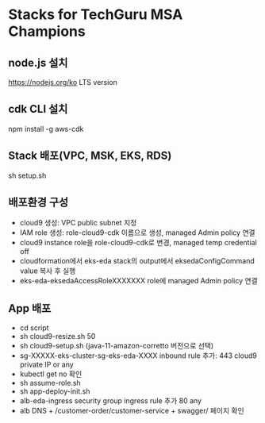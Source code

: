 # Stacks for TechGuru MSA Champions

## node.js 설치

https://nodejs.org/ko LTS version

## cdk CLI 설치

npm install -g aws-cdk

## Stack 배포(VPC, MSK, EKS, RDS)

sh setup.sh

## 배포환경 구성

- cloud9 생성: VPC public subnet 지정
- IAM role 생성: role-cloud9-cdk 이름으로 생성, managed Admin policy 연결
- cloud9 instance role을 role-cloud9-cdk로 변경, managed temp credential off
- cloudformation에서 eks-eda stack의 output에서 eksedaConfigCommand value 복사 후 실행
- eks-eda-eksedaAccessRoleXXXXXXX role에 managed Admin policy 연결

## App 배포

- cd script
- sh cloud9-resize.sh 50
- sh cloud9-setup.sh (java-11-amazon-corretto 버전으로 선택)
- sg-XXXXX-eks-cluster-sg-eks-eda-XXXX inbound rule 추가: 443 cloud9 private IP or any
- kubectl get no 확인
- sh assume-role.sh
- sh app-deploy-init.sh
- alb-eda-ingress security group ingress rule 추가 80 any
- alb DNS + /customer-order/customer-service + swagger/ 페이지 확인
